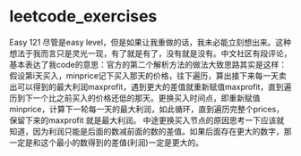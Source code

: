 # leetcode_exercises

Easy 121 尽管是easy level，但是如果让我重做的话，我未必能立刻想出来。这种想法于我而言只是灵光一现，有了就是有了，没有就是没有。中文社区有段评论，基本表达了我code的意思：官方的第二个解析方法的做法大致思路其实是这样： 假设第i天买入，minprice记下买入那天的价格，往下遍历，算出接下来每一天卖出可以得到的最大利润maxprofit，遇到更大的差值就重新赋值maxprofit，直到遍历到下一个比之前买入的价格还低的那天。更换买入时间点，即重新赋值minprice，计算下一轮每一天的最大利润，如此循环，直到遍历完整个prices，保留下来的maxprofit 就是最大利润。 中途更换买入节点的原因思考一下应该就知道，因为利润只能是后面的数减前面的数的差值。如果后面存在更大的数字，那一定是和这个最小的数得到的差值(利润)一定是更大的。
